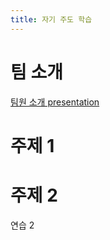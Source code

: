```yaml
---
title: 자기 주도 학습
---
```

# 팀 소개
[팀원 소개 presentation](https://gitpitch.com/doohong91/5dollar)


# 주제 1





# 주제 2

연습 2
